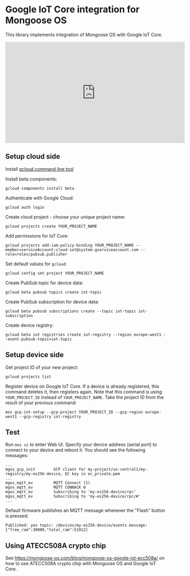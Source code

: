 # Google IoT Core integration for Mongoose OS

This library implements integration of Mongoose OS with Google IoT Core.

<iframe src="https://www.youtube.com/embed/Rz6-RvYLLlk"
  width="560" height="315"  frameborder="0" allowfullscreen></iframe>


## Setup cloud side

Install [gcloud command line tool](https://cloud.google.com/sdk/gcloud/)

Install beta components:
```
gcloud components install beta
```
Authenticate with Google Cloud:
```
gcloud auth login
```
Create cloud project - choose your unique project name:
```
gcloud projects create YOUR_PROJECT_NAME
```
Add permissions for IoT Core:
```
gcloud projects add-iam-policy-binding YOUR_PROJECT_NAME --member=serviceAccount:cloud-iot@system.gserviceaccount.com --role=roles/pubsub.publisher
```
Set default values for `gcloud`:
```
gcloud config set project YOUR_PROJECT_NAME
```
Create PubSub topic for device data:
```
gcloud beta pubsub topics create iot-topic
```
Create PubSub subscription for device data:
```
gcloud beta pubsub subscriptions create --topic iot-topic iot-subscription
```
Create device registry:
```
gcloud beta iot registries create iot-registry --region europe-west1 --event-pubsub-topic=iot-topic
```

## Setup device side

Get project ID of your new project:

```
gcloud projects list
```

Register device on Google IoT Core. If a device is already registered,
this command deletes it, then registers again. Note that this command is
using `YOUR_PROJECT_ID` instead of `YOUR_PROJECT_NAME`. Take the project ID
from the result of your previous command:

```
mos gcp-iot-setup --gcp-project YOUR_PROJECT_ID --gcp-region europe-west1 --gcp-registry iot-registry
```

## Test

Run `mos ui` to enter Web UI. Specify your device address (serial port) to connect to your device and reboot it. You should see the following messages:

```text
...
mgos_gcp_init        GCP client for my-project/us-central1/my-registry/my-es256-device, EC key in ec_private.pem
...
mgos_mqtt_ev         MQTT Connect (1)
mgos_mqtt_ev         MQTT CONNACK 0
mgos_mqtt_ev         Subscribing to 'my-es256-device/rpc'
mgos_mqtt_ev         Subscribing to 'my-es256-device/rpc/#'
...
```

Default firmware publishes an MQTT message whenever the "Flash" button is pressed:

```text
Published: yes topic: /devices/my-es256-device/events message: {"free_ram":30080,"total_ram":51912}
```

## Using ATECC508A crypto chip

See https://mongoose-os.com/blog/mongoose-os-google-iot-ecc508a/ on
how to use ATECC508A crypto chip with Mongoose OS and Google IoT Core.
